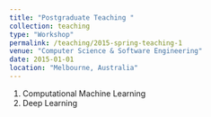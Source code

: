 ```yaml
---
title: "Postgraduate Teaching "
collection: teaching
type: "Workshop"
permalink: /teaching/2015-spring-teaching-1
venue: "Computer Science & Software Engineering"
date: 2015-01-01
location: "Melbourne, Australia"
---
```


1. Computational Machine Learning
2. Deep Learning 
